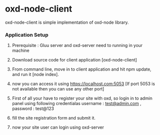 # oxd-node-client

oxd-node-client is simple implementation of oxd-node library.

### Application Setup

1) Prerequisite : Gluu server and oxd-server need to running in your machine
2) Download source code for client application [oxd-node-client]
3) From command line, move in to client application and hit npm update, and run it [node index].
4) now you can access  it using https://localhost.com:5053 [If port 5053 is not available then you can use any other port]
5) First of all your have to register your site with oxd, so login in to admin panel using following credentialas
    username : test@admin.com ,
    password : test@123

6) fill the site registration form and submit it.
7) now your site user can login using oxd-server
